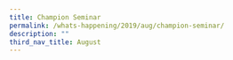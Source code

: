 ```yaml
---
title: Champion Seminar
permalink: /whats-happening/2019/aug/champion-seminar/
description: ""
third_nav_title: August
---
```

